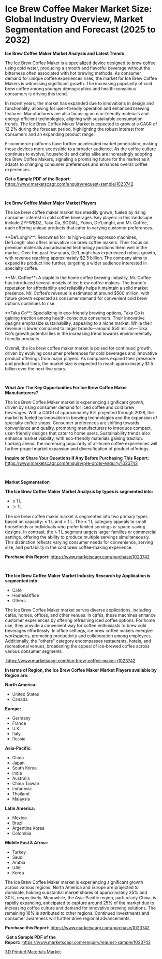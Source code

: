 <p><h1>Ice Brew Coffee Maker Market Size: Global Industry Overview, Market Segmentation and Forecast (2025 to 2032)</h1></p><p><strong>Ice Brew Coffee Maker Market Analysis and Latest Trends</strong></p>
<p><p>The Ice Brew Coffee Maker is a specialized device designed to brew coffee using cold water, producing a smooth and flavorful beverage without the bitterness often associated with hot brewing methods. As consumer demand for unique coffee experiences rises, the market for Ice Brew Coffee Makers is witnessing significant growth. The increasing popularity of cold brew coffee among younger demographics and health-conscious consumers is driving this trend.</p><p>In recent years, the market has expanded due to innovations in design and functionality, allowing for user-friendly operation and enhanced brewing features. Manufacturers are also focusing on eco-friendly materials and energy-efficient technologies, aligning with sustainable consumption trends. The Ice Brew Coffee Maker Market is expected to grow at a CAGR of 12.2% during the forecast period, highlighting the robust interest from consumers and an expanding product range.</p><p>E-commerce platforms have further accelerated market penetration, making these devices more accessible to a broader audience. As the coffee culture continues to evolve, households and cafes alike are increasingly adopting Ice Brew Coffee Makers, signaling a promising future for the market as it adapts to changing consumer preferences and enhances overall coffee experiences.</p></p>
<p><strong>Get a Sample PDF of the Report:&nbsp;</strong> <a href="https://www.marketscagr.com/enquiry/request-sample/1023742?utm_campaign=3263&utm_medium=2&utm_source=Github&utm_content=ia&utm_term=05032025&utm_id=ice-brew-coffee-maker">https://www.marketscagr.com/enquiry/request-sample/1023742</a></p>
<p>&nbsp;</p>
<p><strong>Ice Brew Coffee Maker Major Market Players</strong></p>
<p><p>The ice brew coffee maker market has steadily grown, fueled by rising consumer interest in cold coffee beverages. Key players in this landscape include ZYFWBDZ, Taka Co, SODIAL, Yoton, De'Longhi, and Mr. Coffee, each offering unique products that cater to varying customer preferences.</p><p>**De'Longhi**: Renowned for its high-quality espresso machines, De'Longhi also offers innovative ice brew coffee makers. Their focus on premium materials and advanced technology positions them well in the market. Over the past few years, De'Longhi has experienced robust growth, with revenue reaching approximately $2.5 billion. The company aims to expand its product line further, targeting a wider audience interested in specialty coffee.</p><p>**Mr. Coffee**: A staple in the home coffee brewing industry, Mr. Coffee has introduced several models of ice brew coffee makers. The brand's reputation for affordability and reliability helps it maintain a solid market presence. Mr. Coffee’s revenue is estimated at around $500 million, with future growth expected as consumer demand for convenient cold brew options continues to rise.</p><p>**Taka Co**: Specializing in eco-friendly brewing options, Taka Co is gaining traction among health-conscious consumers. Their innovative designs emphasize sustainability, appealing to a niche market. While their revenue is lower compared to larger brands—around $50 million—Taka Co's growth potential lies in the increasing trend towards environmentally friendly products.</p><p>Overall, the ice brew coffee maker market is poised for continued growth, driven by evolving consumer preferences for cold beverages and innovative product offerings from major players. As companies expand their presence and product lines, the market size is expected to reach approximately $1.5 billion over the next five years.</p></p>
<p>&nbsp;</p>
<p><strong>What Are The Key Opportunities For Ice Brew Coffee Maker Manufacturers?</strong></p>
<p><p>The Ice Brew Coffee Maker market is experiencing significant growth, driven by rising consumer demand for iced coffee and cold brew beverages. With a CAGR of approximately 9% projected through 2028, the market is fueled by innovation in brewing technologies and the expansion of specialty coffee shops. Consumer preferences are shifting towards convenience and quality, prompting manufacturers to introduce compact, user-friendly designs that cater to home users. Sustainability trends also enhance market viability, with eco-friendly materials gaining traction. Looking ahead, the increasing popularity of at-home coffee experiences will further propel market expansion and diversification of product offerings.</p></p>
<p><strong>Inquire or Share Your Questions If Any Before Purchasing This Report:</strong> <a href="https://www.marketscagr.com/enquiry/pre-order-enquiry/1023742?utm_campaign=3263&utm_medium=2&utm_source=Github&utm_content=ia&utm_term=05032025&utm_id=ice-brew-coffee-maker">https://www.marketscagr.com/enquiry/pre-order-enquiry/1023742</a></p>
<p>&nbsp;</p>
<p><strong>Market Segmentation</strong></p>
<p><strong>The Ice Brew Coffee Maker Market Analysis by types is segmented into:</strong></p>
<p><ul><li>≤ 1 L</li><li>＞ 1L</li></ul></p>
<p><p>The ice brew coffee maker market is segmented into two primary types based on capacity: ≤ 1 L and > 1 L. The ≤ 1 L category appeals to small households or individuals who prefer limited servings or space-saving designs. In contrast, the > 1 L segment targets larger families or commercial settings, offering the ability to produce multiple servings simultaneously. This distinction reflects varying consumer needs for convenience, serving size, and portability in the cold brew coffee-making experience.</p></p>
<p><strong>Purchase this Report:&nbsp;</strong><a href="https://www.marketscagr.com/purchase/1023742?utm_campaign=3263&utm_medium=2&utm_source=Github&utm_content=ia&utm_term=05032025&utm_id=ice-brew-coffee-maker">https://www.marketscagr.com/purchase/1023742</a></p>
<p>&nbsp;</p>
<p><strong>The Ice Brew Coffee Maker Market Industry Research by Application is segmented into:</strong></p>
<p><ul><li>Café</li><li>Home&Office</li><li>Others</li></ul></p>
<p><p>The Ice Brew Coffee Maker market serves diverse applications, including cafés, homes, offices, and other venues. In cafés, these machines enhance customer experiences by offering refreshing iced coffee options. For home use, they provide a convenient way for coffee enthusiasts to brew cold beverages effortlessly. In office settings, ice brew coffee makers energize workspaces, promoting productivity and collaboration among employees. Additionally, the "others" category encompasses restaurants, hotels, and recreational venues, broadening the appeal of ice-brewed coffee across various consumer segments.</p></p>
<p><a href="https://www.marketscagr.com/ice-brew-coffee-maker-r1023742?utm_campaign=3263&utm_medium=2&utm_source=Github&utm_content=ia&utm_term=05032025&utm_id=ice-brew-coffee-maker">&nbsp;https://www.marketscagr.com/ice-brew-coffee-maker-r1023742</a></p>
<p><strong>In terms of Region, the Ice Brew Coffee Maker Market Players available by Region are:</strong></p>
<p>
    <p> <strong> North America: </strong>
        <ul>
            <li>United States</li>
            <li>Canada</li>
        </ul>
        </p> 
    <p> <strong> Europe: </strong>
        <ul>
            <li>Germany</li>
            <li>France</li>
            <li>U.K.</li>
            <li>Italy</li>
            <li>Russia</li>
        </ul>
        </p> 
    <p> <strong> Asia-Pacific: </strong>
        <ul>
            <li>China</li>
            <li>Japan</li>
            <li>South Korea</li>
            <li>India</li>
            <li>Australia</li>
            <li>China Taiwan</li>
            <li>Indonesia</li>
            <li>Thailand</li>
            <li>Malaysia</li>
        </ul>
        </p> 
    <p> <strong> Latin America: </strong>
        <ul>
            <li>Mexico</li>
            <li>Brazil</li>
            <li>Argentina Korea</li>
            <li>Colombia</li>
        </ul>
        </p> 
    <p> <strong> Middle East & Africa: </strong>
        <ul>
            <li>Turkey</li>
            <li>Saudi</li>
            <li>Arabia</li>
            <li>UAE</li>
            <li>Korea</li>
        </ul>
    </p>
    </p>
<p><p>The Ice Brew Coffee Maker market is experiencing significant growth across various regions. North America and Europe are projected to dominate, holding substantial market shares of approximately 35% and 30%, respectively. Meanwhile, the Asia-Pacific region, particularly China, is rapidly expanding, anticipated to capture around 25% of the market due to increasing coffee culture and demand for innovative brewing solutions. The remaining 10% is attributed to other regions. Continued investments and consumer awareness will further drive regional advancements.</p></p>
<p><strong>Purchase this Report: </strong><a href="https://www.marketscagr.com/purchase/1023742?utm_campaign=3263&utm_medium=2&utm_source=Github&utm_content=ia&utm_term=05032025&utm_id=ice-brew-coffee-maker">https://www.marketscagr.com/purchase/1023742</a></p>
<p>&nbsp;<strong>Get a Sample PDF of the Report:&nbsp;&nbsp;</strong><a href="https://www.marketscagr.com/enquiry/request-sample/1023742?utm_campaign=3263&utm_medium=2&utm_source=Github&utm_content=ia&utm_term=05032025&utm_id=ice-brew-coffee-maker">https://www.marketscagr.com/enquiry/request-sample/1023742</a></p>
<p><strong></strong></p>
<p><p><a href="https://github.com/gunbybeahmg1/Market-Research-Report-List-1/blob/main/3d-printed-materials-market.md?utm_campaign=3263&utm_medium=2&utm_source=Github&utm_content=ia&utm_term=05032025&utm_id=ice-brew-coffee-maker">3D Printed Materials Market</a></p></p>